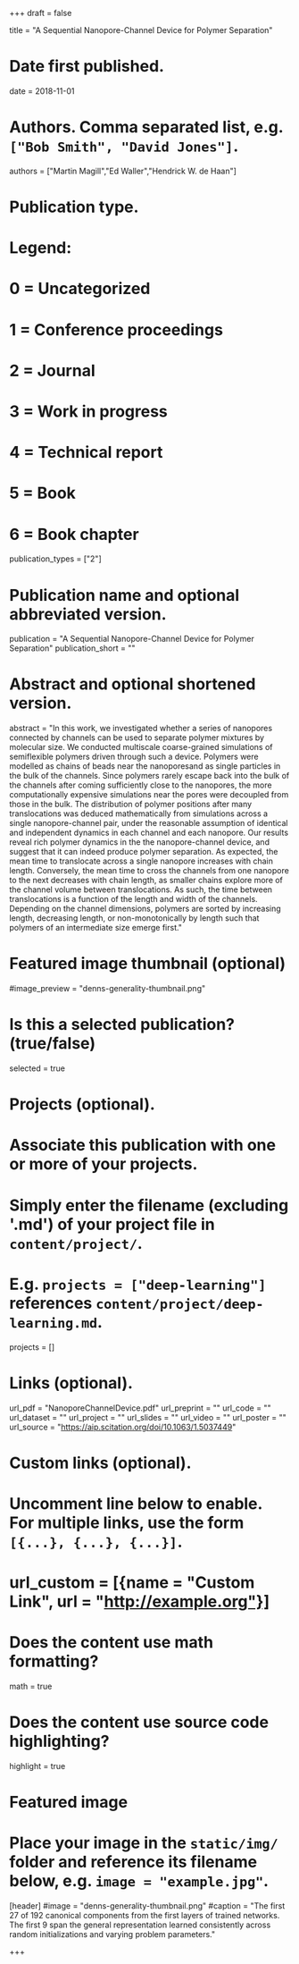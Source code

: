 +++
draft = false

title = "A Sequential Nanopore-Channel Device for Polymer Separation"

# Date first published.
date = 2018-11-01

# Authors. Comma separated list, e.g. `["Bob Smith", "David Jones"]`.
authors = ["Martin Magill","Ed Waller","Hendrick W. de Haan"]

# Publication type.
# Legend:
# 0 = Uncategorized
# 1 = Conference proceedings
# 2 = Journal
# 3 = Work in progress
# 4 = Technical report
# 5 = Book
# 6 = Book chapter
publication_types = ["2"]

# Publication name and optional abbreviated version.
publication = "A Sequential Nanopore-Channel Device for Polymer Separation"
publication_short = ""

# Abstract and optional shortened version.
abstract = "In this work, we investigated whether a series of nanopores connected by channels can be used to separate polymer mixtures by molecular size. We conducted multiscale coarse-grained simulations of semiflexible polymers driven through such a device. Polymers were modelled as chains of beads near the nanoporesand as single particles in the bulk of the channels. Since polymers rarely escape back into the bulk of the channels after coming sufficiently close to the nanopores, the more computationally expensive simulations near the pores were decoupled from those in the bulk. The distribution of polymer positions after many translocations was deduced mathematically from simulations across a single nanopore-channel pair, under the reasonable assumption of identical and independent dynamics in each channel and each nanopore. Our results reveal rich polymer dynamics in the the nanopore-channel device, and suggest that it can indeed produce polymer separation. As expected, the mean time to translocate across a single nanopore increases with chain length. Conversely, the mean time to cross the channels from one nanopore to the next decreases with chain length, as smaller chains explore more of the channel volume between translocations. As such, the time between translocations is a function of the length and width of the channels. Depending on the channel dimensions, polymers are sorted by increasing length, decreasing length, or non-monotonically by length such that polymers of an intermediate size emerge first."

# Featured image thumbnail (optional)
#image_preview = "denns-generality-thumbnail.png"

# Is this a selected publication? (true/false)
selected = true

# Projects (optional).
#   Associate this publication with one or more of your projects.
#   Simply enter the filename (excluding '.md') of your project file in `content/project/`.
#   E.g. `projects = ["deep-learning"]` references `content/project/deep-learning.md`.
projects = []

# Links (optional).
url_pdf = "NanoporeChannelDevice.pdf"
url_preprint = ""
url_code = ""
url_dataset = ""
url_project = ""
url_slides = ""
url_video = ""
url_poster = ""
url_source = "https://aip.scitation.org/doi/10.1063/1.5037449"

# Custom links (optional).
#   Uncomment line below to enable. For multiple links, use the form `[{...}, {...}, {...}]`.
# url_custom = [{name = "Custom Link", url = "http://example.org"}]

# Does the content use math formatting?
math = true

# Does the content use source code highlighting?
highlight = true

# Featured image
# Place your image in the `static/img/` folder and reference its filename below, e.g. `image = "example.jpg"`.
[header]
#image = "denns-generality-thumbnail.png"
#caption = "The first 27 of 192 canonical components from the first layers of trained networks. The first 9 span the general representation learned consistently across random initializations and varying problem parameters."


+++



